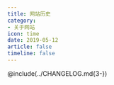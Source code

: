 ```yaml
---
title: 网站历史 
category: 
- 关于网站
icon: time
date: 2019-05-12
article: false
timeline: false
---
```



<!-- more -->

@include(../CHANGELOG.md{3-})
